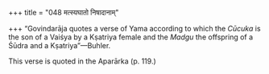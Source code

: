 +++
title = "048 मत्स्यघातो निषादानाम्"

+++
“Govindarāja quotes a verse of Yama according to which the *Cūcuka* is
the son of a Vaiśya by a Kṣatriya female and the *Madgu* the offspring
of a Śūdra and a Kṣatriya”—Buhler.

This verse is quoted in the Aparārka (p. 119.)


